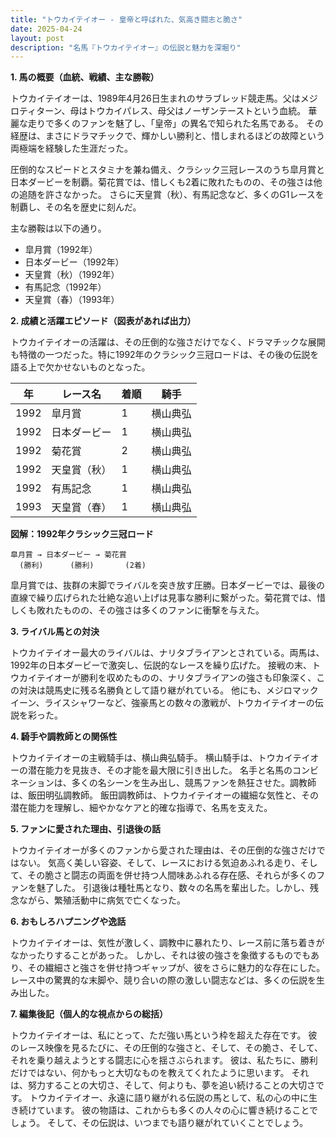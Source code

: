 ```yaml
---
title: "トウカイテイオー - 皇帝と呼ばれた、気高き闘志と脆さ"
date: 2025-04-24
layout: post
description: "名馬『トウカイテイオー』の伝説と魅力を深堀り"
---
```


**1. 馬の概要（血統、戦績、主な勝鞍）**

トウカイテイオーは、1989年4月26日生まれのサラブレッド競走馬。父はメジロティターン、母はトウカイパレス、母父はノーザンテーストという血統。  華麗な走りで多くのファンを魅了し、「皇帝」の異名で知られた名馬である。  その経歴は、まさにドラマチックで、輝かしい勝利と、惜しまれるほどの故障という両極端を経験した生涯だった。

圧倒的なスピードとスタミナを兼ね備え、クラシック三冠レースのうち皐月賞と日本ダービーを制覇。菊花賞では、惜しくも2着に敗れたものの、その強さは他の追随を許さなかった。  さらに天皇賞（秋）、有馬記念など、多くのG1レースを制覇し、その名を歴史に刻んだ。

主な勝鞍は以下の通り。

* 皐月賞（1992年）
* 日本ダービー（1992年）
* 天皇賞（秋）（1992年）
* 有馬記念（1992年）
* 天皇賞（春）（1993年）


**2. 成績と活躍エピソード（図表があれば出力）**

トウカイテイオーの活躍は、その圧倒的な強さだけでなく、ドラマチックな展開も特徴の一つだった。特に1992年のクラシック三冠ロードは、その後の伝説を語る上で欠かせないものとなった。

| 年 | レース名          | 着順 | 騎手      |
|----|-----------------|-----|----------|
| 1992 | 皐月賞            | 1   | 横山典弘  |
| 1992 | 日本ダービー        | 1   | 横山典弘  |
| 1992 | 菊花賞            | 2   | 横山典弘  |
| 1992 | 天皇賞（秋）      | 1   | 横山典弘  |
| 1992 | 有馬記念          | 1   | 横山典弘  |
| 1993 | 天皇賞（春）      | 1   | 横山典弘  |


**図解：1992年クラシック三冠ロード**

```
皐月賞 → 日本ダービー → 菊花賞
  (勝利)      (勝利)       (2着)
```

皐月賞では、抜群の末脚でライバルを突き放す圧勝。日本ダービーでは、最後の直線で繰り広げられた壮絶な追い上げは見事な勝利に繋がった。菊花賞では、惜しくも敗れたものの、その強さは多くのファンに衝撃を与えた。


**3. ライバル馬との対決**

トウカイテイオー最大のライバルは、ナリタブライアンとされている。両馬は、1992年の日本ダービーで激突し、伝説的なレースを繰り広げた。  接戦の末、トウカイテイオーが勝利を収めたものの、ナリタブライアンの強さも印象深く、この対決は競馬史に残る名勝負として語り継がれている。  他にも、メジロマックイーン、ライスシャワーなど、強豪馬との数々の激戦が、トウカイテイオーの伝説を彩った。


**4. 騎手や調教師との関係性**

トウカイテイオーの主戦騎手は、横山典弘騎手。  横山騎手は、トウカイテイオーの潜在能力を見抜き、その才能を最大限に引き出した。  名手と名馬のコンビネーションは、多くの名シーンを生み出し、競馬ファンを熱狂させた。調教師は、飯田明弘調教師。  飯田調教師は、トウカイテイオーの繊細な気性と、その潜在能力を理解し、細やかなケアと的確な指導で、名馬を支えた。


**5. ファンに愛された理由、引退後の話**

トウカイテイオーが多くのファンから愛された理由は、その圧倒的な強さだけではない。  気高く美しい容姿、そして、レースにおける気迫あふれる走り、そして、その脆さと闘志の両面を併せ持つ人間味あふれる存在感、それらが多くのファンを魅了した。  引退後は種牡馬となり、数々の名馬を輩出した。しかし、残念ながら、繁殖活動中に病気で亡くなった。


**6. おもしろハプニングや逸話**

トウカイテイオーは、気性が激しく、調教中に暴れたり、レース前に落ち着きがなかったりすることがあった。  しかし、それは彼の強さを象徴するものでもあり、その繊細さと強さを併せ持つギャップが、彼をさらに魅力的な存在にした。  レース中の驚異的な末脚や、競り合いの際の激しい闘志などは、多くの伝説を生み出した。


**7. 編集後記（個人的な視点からの総括）**

トウカイテイオーは、私にとって、ただ強い馬という枠を超えた存在です。  彼のレース映像を見るたびに、その圧倒的な強さと、そして、その脆さ、そして、それを乗り越えようとする闘志に心を揺さぶられます。  彼は、私たちに、勝利だけではない、何かもっと大切なものを教えてくれたように思います。  それは、努力することの大切さ、そして、何よりも、夢を追い続けることの大切さです。  トウカイテイオー、永遠に語り継がれる伝説の馬として、私の心の中に生き続けています。  彼の物語は、これからも多くの人々の心に響き続けることでしょう。  そして、その伝説は、いつまでも語り継がれていくことでしょう。
